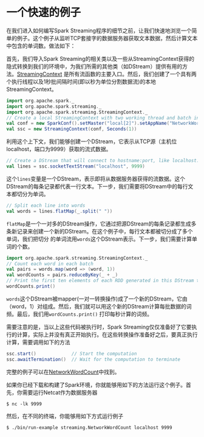 # 一个快速的例子

在我们进入如何编写Spark Streaming程序的细节之前，让我们快速地浏览一个简单的例子。这个例子从监听TCP套接字的数据服务器获取文本数据，然后计算文本中包含的单词数。做法如下：

首先，我们导入Spark Streaming的相关类以及一些从StreamingContext获得的隐式转换到我们的环境中，为我们所需的其他类（如DStream）提供有用的方法。[StreamingContext](https://spark.apache.org/docs/latest/api/scala/index.html#org.apache.spark.streaming.StreamingContext)
是所有流函数的主要入口。然后，我们创建了一个具有两个执行线程以及1秒批间隔时间(即以秒为单位分割数据流)的本地StreamingContext。

```scala
import org.apache.spark._
import org.apache.spark.streaming._
import org.apache.spark.streaming.StreamingContext._
// Create a local StreamingContext with two working thread and batch interval of 1 second
val conf = new SparkConf().setMaster("local[2]").setAppName("NetworkWordCount")
val ssc = new StreamingContext(conf, Seconds(1))
```
利用这个上下文，我们能够创建一个DStream，它表示从TCP源（主机位localhost，端口为9999）获取的流式数据。

```scala
// Create a DStream that will connect to hostname:port, like localhost:9999
val lines = ssc.socketTextStream("localhost", 9999)
```
这个`lines`变量是一个DStream，表示即将从数据服务器获得的流数据。这个DStream的每条记录都代表一行文本。下一步，我们需要将DStream中的每行文本都切分为单词。

```scala
// Split each line into words
val words = lines.flatMap(_.split(" "))
```
`flatMap`是一个一对多的DStream操作，它通过把源DStream的每条记录都生成多条新记录来创建一个新的DStream。在这个例子中，每行文本都被切分成了多个单词，我们把切分
的单词流用`words`这个DStream表示。下一步，我们需要计算单词的个数。

```scala
import org.apache.spark.streaming.StreamingContext._
// Count each word in each batch
val pairs = words.map(word => (word, 1))
val wordCounts = pairs.reduceByKey(_ + _)
// Print the first ten elements of each RDD generated in this DStream to the console
wordCounts.print()
```
`words`这个DStream被mapper(一对一转换操作)成了一个新的DStream，它由（word，1）对组成。然后，我们就可以用这个新的DStream计算每批数据的词频。最后，我们用`wordCounts.print()`
打印每秒计算的词频。

需要注意的是，当以上这些代码被执行时，Spark Streaming仅仅准备好了它要执行的计算，实际上并没有真正开始执行。在这些转换操作准备好之后，要真正执行计算，需要调用如下的方法

```scala
ssc.start()             // Start the computation
ssc.awaitTermination()  // Wait for the computation to terminate
```
完整的例子可以在[NetworkWordCount](https://github.com/apache/spark/blob/master/examples/src/main/scala/org/apache/spark/examples/streaming/NetworkWordCount.scala)中找到。

如果你已经下载和构建了Spark环境，你就能够用如下的方法运行这个例子。首先，你需要运行Netcat作为数据服务器

```shell
$ nc -lk 9999
```
然后，在不同的终端，你能够用如下方式运行例子
```shell
$ ./bin/run-example streaming.NetworkWordCount localhost 9999
```
